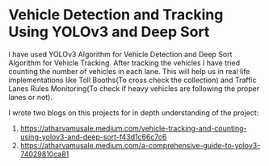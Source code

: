 # Vehicle Detection and Tracking Using YOLOv3 and Deep Sort
I have used YOLOv3 Algorithm for Vehicle Detection and Deep Sort Algorithm for Vehicle Tracking. After tracking the vehicles I have tried counting the number of vehicles in each lane. This will help us in real life implementations like Toll Booths(To cross check the collection) and Traffic Lanes Rules Monitoring(To check if heavy vehicles are following the proper lanes or not). 

I wrote two blogs on this projects for in depth understanding of the project:
1. https://atharvamusale.medium.com/vehicle-tracking-and-counting-using-yolov3-and-deep-sort-f43d1c66c7c6
2. https://atharvamusale.medium.com/a-comprehensive-guide-to-yolov3-74029810ca81
